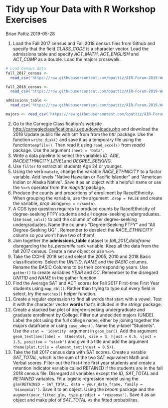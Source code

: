 Tidy up Your Data with R Workshop Exercises
================
Brian Pattiz
2019-05-28

1.  Load the Fall 2017 census and Fall 2018 census files from Github and specify that the field *CLASS\_CODE* is a character vector. Load the admissions table and specify *ACT\_MATH*, *ACT\_ENGLISH* and *ACT\_COMP* as a double. Load the majors crosswalk.

``` r
# Load Census data
fall_2017_census <- 
  read_csv('https://raw.githubusercontent.com/bpattiz/AIR-Forum-2019-Workshop/master/data/fall_2017_census.csv', col_types = cols(CLASS_CODE = col_character()))

fall_2018_census <- 
  read_csv('https://raw.githubusercontent.com/bpattiz/AIR-Forum-2019-Workshop/master/data/fall_2018_census.csv', col_types = cols(CLASS_CODE = col_character()))

admissions_table <-
  read_csv('https://raw.githubusercontent.com/bpattiz/AIR-Forum-2019-Workshop/master/data/admissions_table.csv',  col_types = cols(ACT_MATH = col_double(), ACT_ENGLISH = col_double(), ACT_COMP = col_double()))

majors <- read_csv('https://raw.githubusercontent.com/bpattiz/AIR-Forum-2019-Workshop/master/data/majors.csv')
```

2. Go to the Carnegie Classification's website <http://carnegieclassifications.iu.edu/downloads.php> and download the 2018 Update public file with `GET` from from the *httr* package. Use the function `write_disk()` and save it as a temporary file using the function`tempfile()`. Then read it using `read_excel()` from *readxl* package. Use the argument `sheet = 'Data'`.
 
3. Write a data pipeline to select the variables *ID*, *AGE*, *RACE/ETHNICITY*,*LEVEL*and *DEGREE\_SEEKING*.
 
4. Use `filter` to extract all students Age 24 or younger.
5. Using the verb `mutate`, change the variable *RACE\_ETHNICITY* to a factor variable. Add levels "Native Hawaiian or Pacific Islander" and "American Indian or Alaska Native". Save it as an object with a helpfull name or use the `%<>%` operator from the *magrittr* package.
6. Produce the counts and proportions of enrollment by Race/Ethnicity. When grouping the variable, use the argument `.drop = FALSE` and create the variable, *prop* using`prop = n/sum(n)`.
7. A CDS type question requires to produce counts by Race/Ethnicity of degree-seeking FTFY students and all degree-seeking undergraduates. Use `bind_cols()` to add the column of other degree-seeking undergraduates. Name the columns "Degree-Seeking FTFY" and "All Degree-Seeking UG" . Remember to deselect the *RACE\_ETHNICITY* column so you won't have two of them!
8. Join together the **admissions\_table** dataset to *fall\_2017\_dataframe* disregarding the *hs\_percentile* rank variable. Keep all the data from the fall 2017 census. Create a new object or use `%<>%`.
9. Take the CCIHE 2018 set and select the 2005, 2010 and 2018 Basic classifications. Select the *UNITID*, *NAME* and the *BASIC* columns. Rename the BASIC Columns to be their corresponding years. Use `gather()` to create variables *YEAR* and *CC*. Remember to the disregard *UNITID* and *NAME* in the gather function.
10. Find the Average SAT and ACT scores for Fall 2017 First-time First Year students using `map_dbl()`. Rather than trying to type out every field in select, try the `matches()` helper function.
11. Create a regular expression to find all words that start with a vowel. Test it with the character vector **words** that's included in the *stringr* package.
12. Create a stacked bar plot of degree-seeking undergraduate and graduate enrollment by College. Filter out undecided majors (UNDE). Label the plot using the full college name, either by joining together the majors dataframe or using `case_when()`. Name the y-label "Students". Use the `stat = 'identity'` argument in `geom_bar()`. Add the argument `geom_text(aes(label =  Students), size = 3, hjust = 0.5, vjust = 1.5, position = "stack")` and give it a title and add the argument `theme(plot.title = element_text(hjust = 0.5))`.
13. Take the fall 2017 census data with SAT scores. Create a varable *SAT\_TOTAL*, which is the sum of the two SAT equivalent Math and Verbal scores. Filter out the first-time first year students and create a retention indicator variable called RETAINED if the students are in the fall 2018 census file. Disregard all variables except the *ID*, *SAT\_TOTAL* and *RETAINED* variables. Fit a logistic regression model using the `glm(RETAINED ~ SAT_TOTAL, data = your_data_frame, family = 'bionomial')`. Save it to an object. Using the *broom* package and the `augment(your_fitted_glm, type.predict = 'response')`. Save it as an object and make plot of *SAT\_TOTAL* vs the fitted probabilites.
